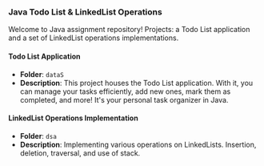 ### Java Todo List & LinkedList Operations

Welcome to Java assignment repository! 
Projects: a Todo List application and a set of LinkedList operations implementations.

#### Todo List Application
- **Folder**: `dataS`
- **Description**: This project houses the Todo List application. With it, you can manage your tasks efficiently, add new ones, mark them as completed, and more! It's your personal task organizer in Java.

#### LinkedList Operations Implementation
- **Folder**: `dsa`
- **Description**: Implementing various operations on LinkedLists. Insertion, deletion, traversal, and use of stack.
